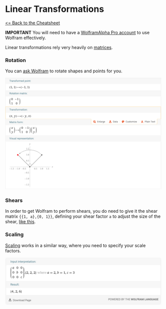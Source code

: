 # Linear Transformations

[<= Back to the Cheatsheet](../WolframCheatsheet.md)

**IMPORTANT** You will need to have a [WolframAlpha Pro account](https://www.imperial.ac.uk/admin-services/ict/self-service/computers-printing/devices-and-software/get-software/get-software-for-students/wolfram-alpha-pro/) to use Wolfram effectively.

Linear transformations rely very heavily on [matrices](./matrices.md).

### Rotation
You can [ask Wolfram](https://www.wolframalpha.com/input/?i=%7B1%2C+1%7D+rotate+90+degree) to rotate shapes and points for you. 

<img src="../wolfram_pics/rotation.png">

### Shears
In order to get Wolfram to perform shears, you do need to give it the shear matrix ```{{1, a},{0, 1}}```, defining your shear factor `a` to adjust the size of the shear, [like this](https://www.wolframalpha.com/input/?i=%7B%7B1%2C+a%7D%2C+%7B0%2C+1%7D%7D+.+%7B1%2C+1%7D+where+a%3D2).

### Scaling
[Scaling](https://www.wolframalpha.com/input/?i=%7B%7Ba%2C+0%2C+0%7D%2C+%7B0%2C+b%2C+0%7D%2C%7B0%2C+0%2C+c%7D%7D+.+%7B2%2C+2%2C+2%7D+where+a%3D2%2C+b%3D1%2C+c%3D3) works in a similar way, where you need to specify your scale factors.

<img src="../wolfram_pics/scaling.png">

